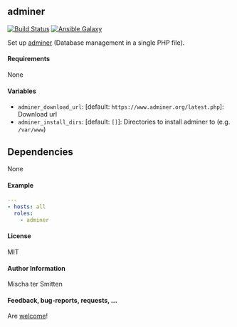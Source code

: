 ## adminer

[![Build Status](https://travis-ci.org/Oefenweb/ansible-adminer.svg?branch=master)](https://travis-ci.org/Oefenweb/ansible-adminer) [![Ansible Galaxy](http://img.shields.io/badge/ansible--galaxy-adminer-blue.svg)](https://galaxy.ansible.com/Oefenweb/adminer)

Set up [adminer](http://www.adminer.org/) (Database management in a single PHP file).

#### Requirements

None

#### Variables

* `adminer_download_url`: [default: `https://www.adminer.org/latest.php`]: Download url
* `adminer_install_dirs`: [default: `[]`]: Directories to install adminer to (e.g. `/var/www`)

## Dependencies

None

#### Example

```yaml
---
- hosts: all
  roles:
    - adminer
```

#### License

MIT

#### Author Information

Mischa ter Smitten

#### Feedback, bug-reports, requests, ...

Are [welcome](https://github.com/Oefenweb/ansible-adminer/issues)!
